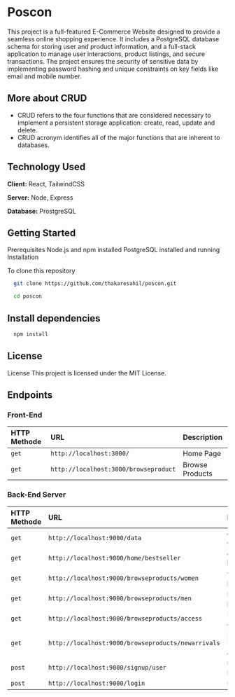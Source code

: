 
# Poscon

 This project is a full-featured E-Commerce Website designed to provide a seamless online shopping experience. It includes a PostgreSQL database schema for storing user and product information, and a full-stack application to manage user interactions, product listings, and secure transactions. The project ensures the security of sensitive data by implementing password hashing and unique constraints on key fields like email and mobile number.

## More about CRUD

* CRUD refers to the four functions that are considered necessary to implement a persistent storage application: create, read, update and delete.
* CRUD acronym identifies all of the major functions that are inherent to databases.
## Technology Used

**Client:** React, TailwindCSS

**Server:** Node, Express

**Database:** ProstgreSQL

## Getting Started

Prerequisites Node.js and npm installed PostgreSQL installed and running Installation

To clone this repository

```bash
  git clone https://github.com/thakaresahil/poscon.git
```

```bash
  cd poscon
```

## Install dependencies

```bash
  npm install
```
## License

License This project is licensed under the MIT License.


## Endpoints

### Front-End

| HTTP Methode | URL     | Description                |
| :-------- | :------- | :------------------------- |
| `get` | `http://localhost:3000/` | Home Page |
| `get` | `http://localhost:3000/browseproduct` | Browse Products |

### Back-End Server

| HTTP Methode | URL     | Description                |
| :-------- | :------- | :------------------------- |
| `get` | `http://localhost:9000/data` | get product data |
| `get` | `http://localhost:9000/home/bestseller` | get the bestseller |
| `get` | `http://localhost:9000/browseproducts/women` | women products |
| `get` | `http://localhost:9000/browseproducts/men` | men products |
| `get` | `http://localhost:9000/browseproducts/access` | Retrieve Accessories |
| `get` | `http://localhost:9000/browseproducts/newarrivals` | Retrieve New Arrivals |
| `post` | `http://localhost:9000/signup/user` | user registration |
| `post` | `http://localhost:9000/login` | user login |


